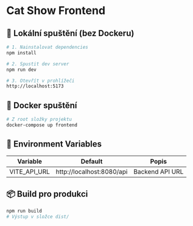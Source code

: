 # Cat Show Frontend

## 🚀 Lokální spuštění (bez Dockeru)
```bash
# 1. Nainstalovat dependencies
npm install

# 2. Spustit dev server
npm run dev

# 3. Otevřít v prohlížeči
http://localhost:5173
```

## 🐳 Docker spuštění
```bash
# Z root složky projektu
docker-compose up frontend
```

## 🔧 Environment Variables

| Variable | Default | Popis |
|----------|---------|-------|
| VITE_API_URL | http://localhost:8080/api | Backend API URL |

## 📦 Build pro produkci
```bash
npm run build
# Výstup v složce dist/
```